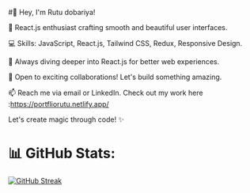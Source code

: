 
#👋 Hey, I'm Rutu dobariya!

🌟 React.js enthusiast crafting smooth and beautiful user interfaces.

💻 Skills: JavaScript, React.js, Tailwind CSS, Redux, Responsive Design.

🚀 Always diving deeper into React.js for better web experiences.

🤝 Open to exciting collaborations! Let's build something amazing.

📫 Reach me via email or LinkedIn. Check out my work here :https://portfliorutu.netlify.app/

Let's create magic through code! ✨

# 📊 GitHub Stats:
<a href="https://git.io/streak-stats"><img src="https://github-readme-streak-stats.herokuapp.com?user=rutudobariya&theme=dark" alt="GitHub Streak" /></a>
